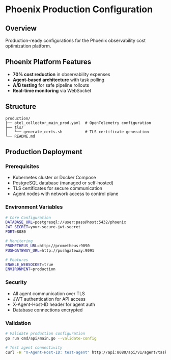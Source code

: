 # Phoenix Production Configuration

## Overview
Production-ready configurations for the Phoenix observability cost optimization platform.

## Phoenix Platform Features
- **70% cost reduction** in observability expenses
- **Agent-based architecture** with task polling
- **A/B testing** for safe pipeline rollouts
- **Real-time monitoring** via WebSocket

## Structure
```
production/
├── otel_collector_main_prod.yaml  # OpenTelemetry configuration
├── tls/
│   └── generate_certs.sh          # TLS certificate generation
└── README.md
```

## Production Deployment

### Prerequisites
- Kubernetes cluster or Docker Compose
- PostgreSQL database (managed or self-hosted)
- TLS certificates for secure communication
- Agent nodes with network access to control plane

### Environment Variables
```bash
# Core Configuration
DATABASE_URL=postgresql://user:pass@host:5432/phoenix
JWT_SECRET=your-secure-jwt-secret
PORT=8080

# Monitoring
PROMETHEUS_URL=http://prometheus:9090
PUSHGATEWAY_URL=http://pushgateway:9091

# Features
ENABLE_WEBSOCKET=true
ENVIRONMENT=production
```

### Security
- All agent communication over TLS
- JWT authentication for API access
- X-Agent-Host-ID header for agent auth
- Database connections encrypted

### Validation
```bash
# Validate production configuration
go run cmd/api/main.go --validate-config

# Test agent connectivity
curl -H "X-Agent-Host-ID: test-agent" http://api:8080/api/v1/agent/tasks
```